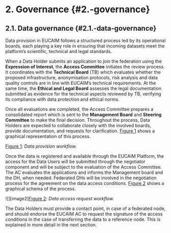 # 2\. Governance {#2.-governance}

## 2.1. Data governance {#2.1.-data-governance}

Data provision in EUCAIM follows a structured process led by its operational boards, each playing a key role in ensuring that incoming datasets meet the platform’s scientific, technical and legal standards.

When a Data Holder submits an application to join the federation using the **Expression of Interest**, the **Access Committee** initiates the review process. It coordinates with the **Technical Board** (TB) which evaluates whether the proposed infrastructure, anonymisation protocols, risk analysis and data quality controls are in line with EUCAIM’s technical requirements. At the same time, the **Ethical and Legal Board** assesses the legal documentation submitted as evidence for the technical aspects reviewed by TB, verifying its compliance with data protection and ethical norms. 

Once all evaluations are completed, the Access Committee prepares a consolidated report which is sent to the **Management Board** and **Steering Committee** to make the final decision. Throughout the process, Data Holders are expected to collaborate closely with the involved boards, provide documentation, and requests for clarification. [Figure 1](#fig_dataprov) shows a graphical representation of this process.

[Figure 1](#figur_dataprov)*: Data provision workflow.*

Once the data is registered and available through the EUCAIM Platform, the access for the Data Users will be submitted through the negotiator component and will be subject to the evaluation of the Access Committee. The AC evaluates the applications and informs the Management board and the DH, when needed. Federated DHs will be involved in the negotiation process  for the agreement on the data access conditions. [Figure 2](#fig_dureq) shows a graphical schema of the process. 

![][image2][Figure 2](#figur_dureq)*: Data access request workflow.*

The Data Holders must provide a contact point, in case of a federated node, and should endorse the EUCAIM AC to request the signature of the access conditions in the case of transferring the data to a reference node. This is explained in more detail in the next section.
